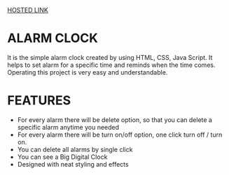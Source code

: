 [HOSTED LINK](https://chanduyadav1515.github.io/ALARM-CLOCK/)
# ALARM CLOCK
It is the simple alarm clock created by using HTML, CSS, Java Script. It helps to set alarm for a specific time and reminds when the time comes.
Operating this project is very easy and understandable.

# FEATURES
* For every alarm there will be delete option, so that you can delete a specific alarm anytime you needed
* For every alarm there will be turn on/off option, one click turn off / turn on.
* You can delete all alarms by single click
* You can see a Big Digital Clock
* Designed with neat styling and effects
